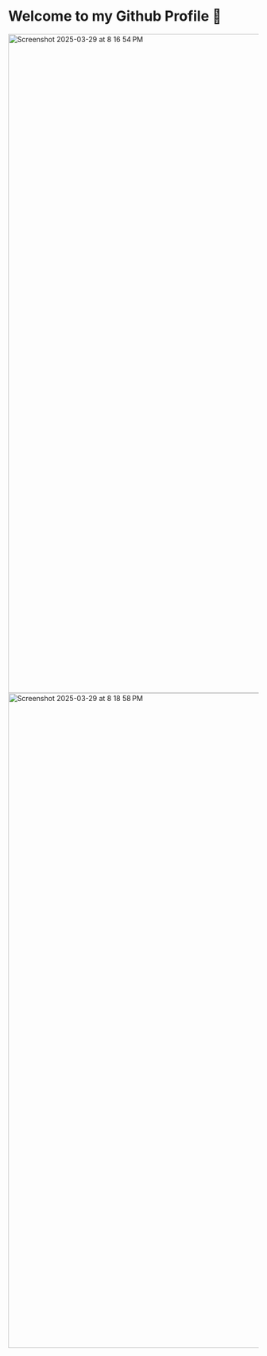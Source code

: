 # Welcome to my Github Profile 👋
<img width="1325" alt="Screenshot 2025-03-29 at 8 16 54 PM" src="https://github.com/user-attachments/assets/2cd8ad19-8416-44cc-9ab3-f554b6b1f2b7" />
<img width="1317" alt="Screenshot 2025-03-29 at 8 18 58 PM" src="https://github.com/user-attachments/assets/01ccce4c-e2a5-460f-b981-a2e2a8c950ec" />



